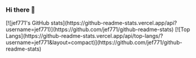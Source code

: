 ### Hi there 👋

<!--
**jef771/jef771** is a ✨ _special_ ✨ repository because its `README.md` (this file) appears on your GitHub profile.

Here are some ideas to get you started:

- 🔭 I’m currently working on ...
- 🌱 I’m currently learning ...
- 👯 I’m looking to collaborate on ...
- 🤔 I’m looking for help with ...
- 💬 Ask me about ...
- 📫 How to reach me: ...
- 😄 Pronouns: ...
- ⚡ Fun fact: ...
-->

<div>
[![jef771's GitHub stats](https://github-readme-stats.vercel.app/api?username=jef771)](https://github.com/jef771/github-readme-stats) [![Top Langs](https://github-readme-stats.vercel.app/api/top-langs/?username=jef771&layout=compact)](https://github.com/jef771/github-readme-stats)
</div>
